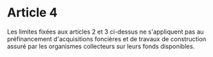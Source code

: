 # Article 4

Les limites fixées aux articles 2 et 3 ci-dessus ne s'appliquent pas au préfinancement d'acquisitions foncières et de travaux de construction assuré par les organismes collecteurs sur leurs fonds disponibles.
